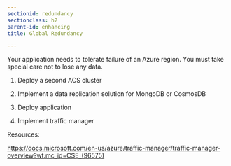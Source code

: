 ```yaml
---
sectionid: redundancy
sectionclass: h2
parent-id: enhancing
title: Global Redundancy

---
```


Your application needs to tolerate failure of an Azure region. You must take
special care not to lose any data.

1.  Deploy a second ACS cluster

2.  Implement a data replication solution for MongoDB or CosmosDB

3.  Deploy application

4.  Implement traffic manager

Resources:

<https://docs.microsoft.com/en-us/azure/traffic-manager/traffic-manager-overview?wt.mc_id=CSE_(96575)>
